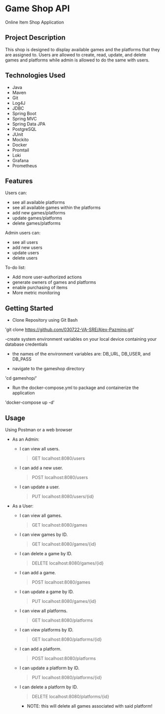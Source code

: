 # Game Shop API

Online Item Shop Application

## Project Description

This shop is designed to display available games and the platforms that they are assigned to. Users are allowed to create, read, update, and delete games and platforms while admin is allowed to do the same with users.

## Technologies Used

- Java
- Maven
- Git
- Log4J
- JDBC
- Spring Boot 
- Spring MVC
- Spring Data JPA
- PostgreSQL
- JUnit
- Mockito
- Docker
- Promtail
- Loki
- Grafana
- Prometheus

## Features

Users can: 
   - see all available platforms
   - see all available games within the platforms
   - add new games/platforms
   - update games/platforms
   - delete games/platforms

Admin users can: 

   - see all users
   - add new users
   - update users
   - delete users

To-do list:

- Add more user-authorized actions
- generate owners of games and platforms
- enable purchasing of items
- More metric monitoring 

## Getting Started
- Clone Repository using Git Bash

'git clone https://github.com/030722-VA-SRE/Alex-Pazmino.git'

-create system environment variables on your local device containing
 your database credentials
- the names of the environment variables are: DB_URL, DB_USER, and DB_PASS

- navigate to the gameshop directory

'cd gameshop/'

- Run the docker-compose.yml to package and containerize the application

'docker-compose up -d'

## Usage 
Using Postman or a web browser

- As an Admin:
    * I can view all users.
       > GET localhost:8080/users
    * I can add a new user.
       > POST localhost:8080/users
    * I can update a user.
       > PUT localhost:8080/users/{id}
    
- As a User:
   * I can view all games.
      > GET localhost:8080/games
    * I can view games by ID.
      > GET localhost:8080/games/{id}
    * I can delete a game by ID.
      > DELETE localhost:8080/games/{id}
    * I can add a game.
      > POST localhost:8080/games
    * I can update a game by ID.
      > PUT localhost:8080/games/{id}

   * I can view all platforms.
       > GET localhost:8080/platforms
    * I can view platforms by ID.
       > GET localhost:8080/platforms/{id}
    * I can add a platform.
      > POST localhost:8080/platforms
    * I can update a platform by ID.
      > PUT localhost:8080/platforms/{id}
    * I can delete a platform by ID.
       > DELETE localhost:8080/platforms/{id}
       - NOTE: this will delete all games associated with said platform!
